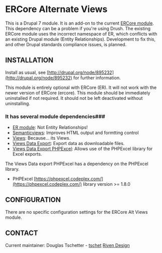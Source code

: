 # ERCore Alternate Views

This is a Drupal 7 module. It is an add-on to the current 
[ERCore module](https://github.com/EPSCoR/ERCore-3.1). This dependency can be 
a problem if you're using Drush. The existing ERCore module uses the incorrect 
namespace of ER, which conflicts with an existing Drupal module (Entity 
Relationships). Development to fix this, and other Drupal standards compliance 
issues, is planned.

## INSTALLATION ##
Install as usual, see 
[http://drupal.org/node/895232](http://drupal.org/node/895232) for further 
information. 

This module is entirely optional with ERCore (ER). It will not work with the 
newer version of ERCore (ercore). This module should be immediately uninstalled 
if not required. It should not be left deactivated without uninstalling.

### It has several module dependencies### 
  * [ER module](https://github.com/EPSCoR/ERCore-3.1): Not Entity Relationships!
  * [Semanticviews](https://www.drupal.org/project/semanticviews): Improves HTML 
output and formtting control
  * [Views](https://www.drupal.org/project/views): Because... its Views.
  * [Views Data Export](https://www.drupal.org/project/views_data_export): Export 
data as downloadable files.
  * [Views Data Export PHPExcel](https://www.drupal.org/project/views_data_export_phpexcel):
Allows use of the PHPExcel library for Excel exports.
 
The Views Data export PHPExcel has a dependency on the PHPExcel library.
  * PHPExcel [https://phpexcel.codeplex.com/](https://phpexcel.codeplex.com/) 
  library version >= 1.8.0
 
## CONFIGURATION ##
There are no specific configuration settings for the ERCore Alt Views module.
 
## CONTACT ##
Current maintainer:
Douglas Tschetter - [tschet](https://www.drupal.org/u/tschet)
[Riven Design](http://rivendesign.com)
